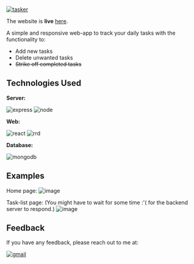 [![tasker](https://user-images.githubusercontent.com/72291135/208051731-e1ef82d9-cb4e-4eae-a944-1dd866f290fb.png)](https://taskerweb.netlify.app/)

The website is **live** [here](https://taskerweb.netlify.app/).

A simple and responsive web-app to track your daily tasks with the functionality to:
- Add new tasks
- Delete unwanted tasks
- ~~Strike off completed tasks~~



## Technologies Used

**Server:** 

![express](https://img.shields.io/badge/Express.js-000000?style=for-the-badge&logo=express&logoColor=white) ![node](https://img.shields.io/badge/Node.js-339933?style=for-the-badge&logo=nodedotjs&logoColor=white) 

**Web:** 

![react](https://img.shields.io/badge/React-20232A?style=for-the-badge&logo=react&logoColor=61DAFB) ![rrd](https://img.shields.io/badge/React_Router-CA4245?style=for-the-badge&logo=react-router&logoColor=white)

**Database:** 

![mongodb](https://img.shields.io/badge/MongoDB-4EA94B?style=for-the-badge&logo=mongodb&logoColor=white)

## Examples 

Home page:
![image](https://user-images.githubusercontent.com/72291135/208054021-768a7b9b-10f7-4df4-83b5-04e9105866cb.png)

Task-list page: (You might have to wait for some time :'( for the backend server to respond.)
![image](https://user-images.githubusercontent.com/72291135/208053888-2abe1840-b6e9-4bf3-80c0-4f7a1609e644.png)


## Feedback

If you have any feedback, please reach out to me at:

[![gmail](https://img.shields.io/badge/Gmail-D14836?style=for-the-badge&logo=gmail&logoColor=white)](mailto:gondaliamanav@gmail.com)


